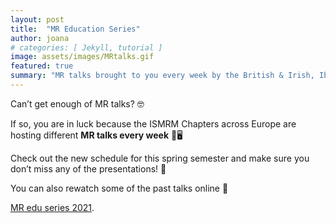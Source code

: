 ```yaml
---
layout: post
title:  "MR Education Series"
author: joana
# categories: [ Jekyll, tutorial ]
image: assets/images/MRtalks.gif
featured: true
summary: "MR talks brought to you every week by the British & Irish, Iberian, Benelux, Italian, and Nordic Chapters!"
---
```


Can’t get enough of MR talks? 🤓 

If so, you are in luck because the ISMRM Chapters across Europe are hosting different **MR talks every week** 🥳🖥️

Check out the new schedule for this spring semester and make sure you don’t miss any of the presentations! 📅

You can also rewatch some of the past talks online 👀

[MR edu series 2021](https://www.ismrm.org/chapters/british-chapter/mr-edu-series/).
